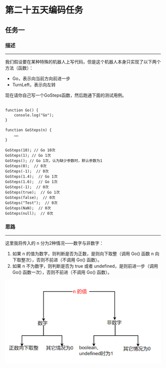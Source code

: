 # 第二十五天编码任务
## 任务一
### 描述
---
我们假设要在某种特殊的机器人上写代码，但是这个机器人本身只实现了以下两个方法（函数）：

* Go，表示向当前方向前进一步
* TurnLeft，表示向左转  

现在请你自己写一个GoSteps函数，然后跑通下面的测试用例。
```

function Go() {
    console.log("Go");
}

function GoSteps(n) {
    ……
}

GoSteps(10); // Go 10次
GoSteps(1); // Go 1次
GoSteps(); // Go 1次，认为缺少参数时，默认参数为1
GoSteps(0);  // 0次
GoSteps(-1);  // 0次
GoSteps(1.4);  // Go 1次
GoSteps(1.6);  // Go 1次
GoSteps(-1);  // 0次
GoSteps(true);  // Go 1次
GoSteps(false);  // 0次
GoSteps("Test");  // 0次
GoSteps(NaN);  // 0次
GoSteps(null);  // 0次

```
### 思路
---
这里我将传入的 n 分为2种情况——数字与非数字：
1. 如果 n 的值为数字，则判断是否为正数，是则向下取整（调用 Go() 函数 n 向下取整次），否则不前进（不调用 Go() 函数）。
2. 如果 n 不为数字，则判断是否为 true 或者 undefined，是则前进一步（调用 Go() 函数一次），否则不前进（不调用 Go() 函数）。

![day25_1](./img/25_1.png)